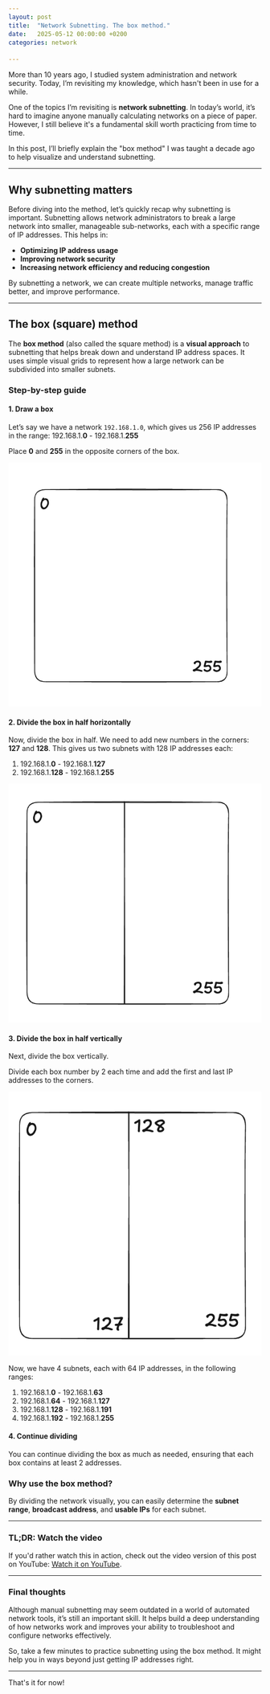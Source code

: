 ```yaml
---
layout: post
title:  "Network Subnetting. The box method."
date:   2025-05-12 00:00:00 +0200
categories: network

---
```


More than 10 years ago, I studied system administration and network security. Today, I’m revisiting my knowledge, which hasn't been in use for a while.

One of the topics I’m revisiting is **network subnetting**. In today’s world, it’s hard to imagine anyone manually calculating networks on a piece of paper. However, I still believe it's a fundamental skill worth practicing from time to time.

In this post, I’ll briefly explain the "box method" I was taught a decade ago to help visualize and understand subnetting.

---

## Why subnetting matters

Before diving into the method, let’s quickly recap why subnetting is important. Subnetting allows network administrators to break a large network into smaller, manageable sub-networks, each with a specific range of IP addresses. This helps in:

* **Optimizing IP address usage**
* **Improving network security**
* **Increasing network efficiency and reducing congestion**

By subnetting a network, we can create multiple networks, manage traffic better, and improve performance.

---

## The box (square) method

The **box method** (also called the square method) is a **visual approach** to subnetting that helps break down and understand IP address spaces. It uses simple visual grids to represent how a large network can be subdivided into smaller subnets.

### Step-by-step guide

#### 1. Draw a box

Let’s say we have a network `192.168.1.0`, which gives us 256 IP addresses in the range:
192.168.1.**0** - 192.168.1.**255**

Place **0** and **255** in the opposite corners of the box.

![alt text](img/image.png)

#### 2. Divide the box in half horizontally

Now, divide the box in half. We need to add new numbers in the corners: **127** and **128**. This gives us two subnets with 128 IP addresses each:

1. 192.168.1.**0** - 192.168.1.**127**
2. 192.168.1.**128** - 192.168.1.**255**

![alt text](img/image-1.png)

#### 3. Divide the box in half vertically

Next, divide the box vertically.

Divide each box number by 2 each time and add the first and last IP addresses to the corners.

![alt text](img/image-2.png)

Now, we have 4 subnets, each with 64 IP addresses, in the following ranges:

1. 192.168.1.**0** - 192.168.1.**63**
2. 192.168.1.**64** - 192.168.1.**127**
3. 192.168.1.**128** - 192.168.1.**191**
4. 192.168.1.**192** - 192.168.1.**255**

#### 4. Continue dividing

You can continue dividing the box as much as needed, ensuring that each box contains at least 2 addresses.

### Why use the box method?

By dividing the network visually, you can easily determine the **subnet range**, **broadcast address**, and **usable IPs** for each subnet.

---

### TL;DR: Watch the video

If you'd rather watch this in action, check out the video version of this post on YouTube: [Watch it on YouTube](https://youtu.be/9mB0JBIgNt4?si=K2eH_NHu2nIL0m4J).

---

### Final thoughts

Although manual subnetting may seem outdated in a world of automated network tools, it’s still an important skill. It helps build a deep understanding of how networks work and improves your ability to troubleshoot and configure networks effectively.

So, take a few minutes to practice subnetting using the box method. It might help you in ways beyond just getting IP addresses right.

---

That's it for now!
